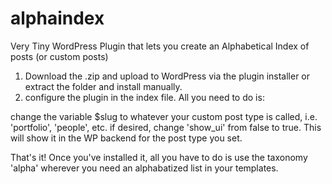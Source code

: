 # alphaindex
Very Tiny WordPress Plugin that lets you create an Alphabetical Index of posts (or custom posts)

1) Download the .zip and upload to WordPress via the plugin installer or extract the folder and install manually. 
2) configure the plugin in the index file. All you need to do is: 

change the variable $slug to whatever your custom post type is called, i.e.  'portfolio', 'people', etc. 
if desired, change 'show_ui' from false to true.  This will show it in the WP backend for the post type you set. 

That's it!  Once you've installed it, all you have to do is use the taxonomy 'alpha' wherever you need an alphabatized list in your templates.
